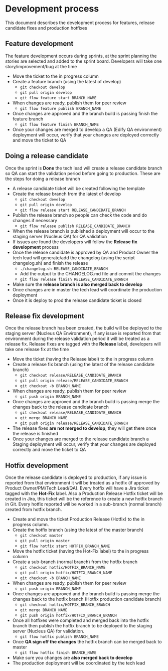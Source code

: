 Development process
=============
This document describes the development process for features, release candidate fixes and production hotfixes

## Feature development
The feature development occurs during sprints, at the sprint planning the stories are selected and added to the sprint board. Developers will take one story/improvement/bug at the time

* Move the ticket to the in progress column
* Create a feature branch (using the latest of develop) 
    * `git checkout develop`
    * `git pull origin develop`
    * `git flow feature start BRANCH_NAME`
* When changes are ready, publish them for peer review 
    * `git flow feature publish BRANCH_NAME`
* Once changes are approved and the branch build is passing finish the feature branch 
    * `git flow feature finish BRANCH_NAME`
* Once your changes are merged to develop a QA (Edify QA environment) deployment will occur, verify that your changes are deployed correctly and move the ticket to QA

## Doing a release candidate
Once the sprint is **Done** the tech lead will create a release candidate branch so QA can start the validation period before going to production. These are the steps for doing a release branch

* A release candidate ticket will be created following the template
* Create the release branch from the latest of develop
    * `git checkout develop`
    * `git pull origin develop`
    * `git flow release start RELEASE_CANDIDATE_BRANCH`
* Publish the release branch so people can check the code and do changes if necessary
    * `git flow release publish RELEASE_CANDIDATE_BRANCH` 
* When the release branch is published a deployment will occur to the staging server (Nucleus QA) for QA validation
* If issues are found the developers will follow the **Release fix development** process
* Once the release candidate is approved by QA and Product Owner the tech lead will generate/add the changelog (using the script changelog.sh) and finish the release
    * `./changelog.sh RELEASE_CANDIDATE_BRANCH` 
    * Add the output to the CHANGELOG.md file and commit the changes
    * `git flow release finish RELEASE_CANDIDATE_BRANCH`
* Make sure the **release branch is also merged back to develop**
* Once changes are in master the tech lead will coordinate the production deployment
* Once it is deploy to prod the release candidate ticket is closed

## Release fix development
Once the release branch has been created, the build will be deployed to the staging server (Nucleus QA Environment), if any issue is reported from that environment during the release validation period it will be treated as a release fix. Release fixes are tagged with the **Release** label, developers will take one release fix at the time

* Move the ticket (having the Release label) to the in progress column
* Create a release fix branch (using the latest of the release candidate branch)
    * `git checkout release/RELEASE_CANDIDATE_BRANCH`   
    * `git pull origin release/RELEASE_CANDIDATE_BRANCH`
    * `git checkout -b BRANCH_NAME`
* When changes are ready, publish them for peer review 
    * `git push origin BRANCH_NAME`
* Once changes are approved and the branch build is passing merge the changes back to the release candidate branch
    * `git checkout release/RELEASE_CANDIDATE_BRANCH`
    * `git merge BRANCH_NAME`
    * `git push origin release/RELEASE_CANDIDATE_BRANCH`
* The release fixes **are not merged to develop**, they will get there once the release is finished 
* Once your changes are merged to the release candidate branch a Staging deployment will occur, verify that your changes are deployed correctly and move the ticket to QA

## Hotfix development
Once the release candidate is deployed to production, if any issue is reported from that environment it will be treated as a hotfix (if approved by Product Owner/PM/Tech Lead/QA). Every hotfix will have a Jira ticket tagged with the **Hot-Fix** label. Also a Production Release Hotfix ticket will be created in Jira, this ticket will be the reference to create a new hotfix branch in Git. Every hotfix reported will be worked in a sub-branch (normal branch) created from hotfix branch.

* Create and move the ticket Production Release <release number> (Hotfix) to the in progress column.
* Create the hotfix branch (using the latest of the master branch)
    * `git checkout master`   
    * `git pull origin master`
    * `git flow hotfix start HOTFIX_BRANCH_NAME`
* Move the hotfix ticket (having the Hot-Fix label) to the in progress column
* Create a sub-branch (normal branch) from the hotfix branch
    * `git checkout hotfix/HOTFIX_BRANCH_NAME`   
    * `git pull origin hotfix/HOTFIX_BRANCH_NAME`
    * `git checkout -b BRANCH_NAME`
* When changes are ready, publish them for peer review 
    * `git push origin BRANCH_NAME`
* Once changes are approved and the branch build is passing merge the changes back to the hotfix branch (Hotfix production candidate branch)
    * `git checkout hotfix/HOTFIX_BRANCH_BRANCH`
    * `git merge BRANCH_NAME`
    * `git push origin hotfix/HOTFIX_BRANCH_BRANCH`
* Once all hotfixes were completed and merged back into the hotfix branch then publish the hotfix branch to be deployed to the staging server (Nucleus QA) for validation.
    * `git flow hotfix publish BRANCH_NAME`
* Once **QA sign off the changes** the hotfix branch can be merged back to master
    * `git flow hotfix finish BRANCH_NAME`
* Make sure you changes are **also merged back to develop** 
* The production deployment will be coordinated by the tech lead
